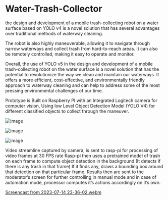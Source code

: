 # Water-Trash-Collector

the design and development of a mobile trash-collecting robot on a water surface based on YOLO v4 is a novel solution that has several advantages over traditional methods of waterway cleaning.

The robot is also highly maneuverable, allowing it to navigate through narrow waterways and collect trash from hard-to-reach areas. It can also be remotely controlled, making it easy to operate and monitor.

Overall, the use of YOLO v5 in the design and development of a mobile trash-collecting robot on the water surface is a novel solution that has the potential to revolutionize the way we clean and maintain our waterways. It offers a more efficient, cost-effective, and environmentally friendly approach to waterway cleaning and can help to address some of the most pressing environmental challenges of our time.


Prototype is Built on Raspberry PI with an Integrated Logitech camera for computer vision, Using low Level Object Detection Model (YOLO V4) for different classified objects to collect through the maneuver.

![image](https://github.com/annamalai0511/Water-Trash-Collector/assets/73933212/12648e4e-716a-499c-8cf5-eaa4e7e5ae4e)

![image](https://github.com/annamalai0511/Water-Trash-Collector/assets/73933212/15df4618-70b5-4f0f-8af6-bd6961d4895b)

![image](https://github.com/annamalai0511/Water-Trash-Collector/assets/73933212/6a6b86c0-c13d-44ba-acd1-afbc8f539d6a)

Video streamline captured by camera, is sent to rasp-pi for processing of video frames at 30 FPS rate
Rasp-pi then uses a pretrained model of trash on each frame to compute object detection in the background (It detects if there is any trash in that frame)
If it finds any, draws a bounding box around that detection on that particular frame.
Results then are sent to the moderator’s screen for further controlling in manual mode and in case of automation mode, processor computes it’s actions accordingly on it’s own.

[Screencast from 2023-07-14 23-36-02.webm](https://github.com/annamalai0511/Water-Trash-Collector/assets/73933212/9771c164-4f4e-457e-bbaf-e005fc048c39)
